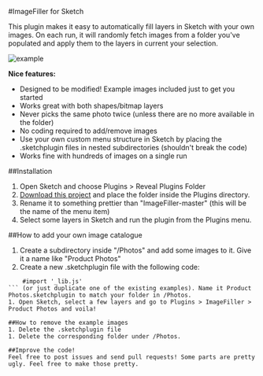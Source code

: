 #ImageFiller for Sketch

This plugin makes it easy to automatically fill layers in Sketch with your own images. On each run, it will randomly fetch images from a folder you've populated and apply them to the layers in current your selection.

![example](http://cl.ly/image/0q200I0y081y/example.png)

**Nice features:**

* Designed to be modified! Example images included just to get you started
* Works great with both shapes/bitmap layers
* Never picks the same photo twice (unless there are no more available in the folder)
* No coding required to add/remove images
* Use your own custom menu structure in Sketch by placing the .sketchplugin files in nested subdirectories (shouldn't break the code)
* Works fine with hundreds of images on a single run

##Installation
1. Open Sketch and choose Plugins > Reveal Plugins Folder
1. [Download this project](https://github.com/awt2542/ImageFiller/archive/master.zip) and place the folder inside the Plugins directory.
1. Rename it to something prettier than "ImageFiller-master" (this will be the name of the menu item)
1. Select some layers in Sketch and run the plugin from the Plugins menu.

##How to add your own image catalogue
1. Create a subdirectory inside "/Photos" and add some images to it. Give it a name like "Product Photos"
1. Create a new .sketchplugin file with the following code:
```
	#import '_lib.js'
``` (or just duplicate one of the existing examples). Name it Product Photos.sketchplugin to match your folder in /Photos.
1. Open Sketch, select a few layers and go to Plugins > ImageFiller > Product Photos and voila!

##How to remove the example images
1. Delete the .sketchplugin file
1. Delete the corresponding folder under /Photos.

##Improve the code!
Feel free to post issues and send pull requests! Some parts are pretty ugly. Feel free to make those pretty.
